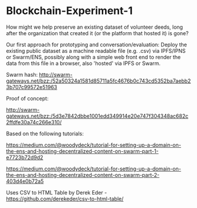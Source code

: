 # Blockchain-Experiment-1
How might we help preserve an existing dataset of volunteer deeds, long after the organization that created it (or the platform that hosted it) is gone?

Our first approach for prototyping and conversation/evaluation: Deploy the existing public dataset as a machine readable file (e.g. .csv) via IPFS/IPNS or Swarm/ENS, possibly along with a simple web front end to render the data from this file in a browser, also 'hosted' via IPFS or Swarm.

Swarm hash:
http://swarm-gateways.net/bzz:/52a50324a1581d85711a5fc4676b0c743cd5352ba7aebb23b707c99572e51963

Proof of concept: 

http://swarm-gateways.net/bzz:/5d3e7842dbbe1001edd349914e20e747f304348ac682c2ffdfe30a74c266e310/

Based on the following tutorials:

https://medium.com/@woodydeck/tutorial-for-setting-up-a-domain-on-the-ens-and-hosting-decentralized-content-on-swarm-part-1-e7723b72d9d2

https://medium.com/@woodydeck/tutorial-for-setting-up-a-domain-on-the-ens-and-hosting-decentralized-content-on-swarm-part-2-403d4e0b72a5

Uses CSV to HTML Table by Derek Eder - https://github.com/derekeder/csv-to-html-table/
